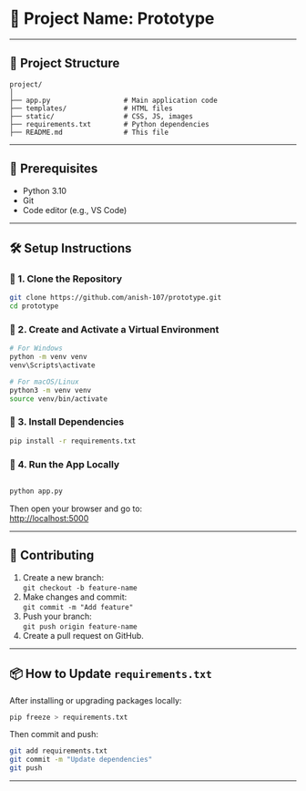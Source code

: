 # 🚀 Project Name: Prototype

---

## 📁 Project Structure

```
project/
│
├── app.py                  # Main application code
├── templates/              # HTML files
├── static/                 # CSS, JS, images
├── requirements.txt        # Python dependencies
├── README.md               # This file
```
---

## 🔧 Prerequisites

- Python 3.10
- Git
- Code editor (e.g., VS Code)

---

## 🛠️ Setup Instructions

### 🔹 1. Clone the Repository

```bash
git clone https://github.com/anish-107/prototype.git
cd prototype
```

### 🔹 2. Create and Activate a Virtual Environment

```bash
# For Windows
python -m venv venv
venv\Scripts\activate

# For macOS/Linux
python3 -m venv venv
source venv/bin/activate
```

### 🔹 3. Install Dependencies

```bash
pip install -r requirements.txt
```

### 🔹 4. Run the App Locally

```bash

python app.py

```

Then open your browser and go to:  
[http://localhost:5000](http://localhost:5000)

---

## 🤝 Contributing

1. Create a new branch:  
   `git checkout -b feature-name`
2. Make changes and commit:  
   `git commit -m "Add feature"`
3. Push your branch:  
   `git push origin feature-name`
4. Create a pull request on GitHub.

---

## 📦 How to Update `requirements.txt`

After installing or upgrading packages locally:

```bash
pip freeze > requirements.txt
```

Then commit and push:

```bash
git add requirements.txt
git commit -m "Update dependencies"
git push
```

---
